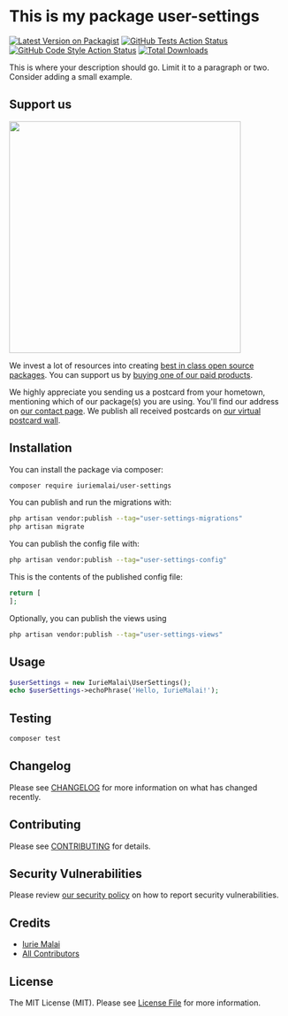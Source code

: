 # This is my package user-settings

[![Latest Version on Packagist](https://img.shields.io/packagist/v/iuriemalai/user-settings.svg?style=flat-square)](https://packagist.org/packages/iuriemalai/user-settings)
[![GitHub Tests Action Status](https://img.shields.io/github/actions/workflow/status/iuriemalai/user-settings/run-tests.yml?branch=main&label=tests&style=flat-square)](https://github.com/iuriemalai/user-settings/actions?query=workflow%3Arun-tests+branch%3Amain)
[![GitHub Code Style Action Status](https://img.shields.io/github/actions/workflow/status/iuriemalai/user-settings/fix-php-code-style-issues.yml?branch=main&label=code%20style&style=flat-square)](https://github.com/iuriemalai/user-settings/actions?query=workflow%3A"Fix+PHP+code+style+issues"+branch%3Amain)
[![Total Downloads](https://img.shields.io/packagist/dt/iuriemalai/user-settings.svg?style=flat-square)](https://packagist.org/packages/iuriemalai/user-settings)

This is where your description should go. Limit it to a paragraph or two. Consider adding a small example.

## Support us

[<img src="https://github-ads.s3.eu-central-1.amazonaws.com/user-settings.jpg?t=1" width="419px" />](https://spatie.be/github-ad-click/user-settings)

We invest a lot of resources into creating [best in class open source packages](https://spatie.be/open-source). You can support us by [buying one of our paid products](https://spatie.be/open-source/support-us).

We highly appreciate you sending us a postcard from your hometown, mentioning which of our package(s) you are using. You'll find our address on [our contact page](https://spatie.be/about-us). We publish all received postcards on [our virtual postcard wall](https://spatie.be/open-source/postcards).

## Installation

You can install the package via composer:

```bash
composer require iuriemalai/user-settings
```

You can publish and run the migrations with:

```bash
php artisan vendor:publish --tag="user-settings-migrations"
php artisan migrate
```

You can publish the config file with:

```bash
php artisan vendor:publish --tag="user-settings-config"
```

This is the contents of the published config file:

```php
return [
];
```

Optionally, you can publish the views using

```bash
php artisan vendor:publish --tag="user-settings-views"
```

## Usage

```php
$userSettings = new IurieMalai\UserSettings();
echo $userSettings->echoPhrase('Hello, IurieMalai!');
```

## Testing

```bash
composer test
```

## Changelog

Please see [CHANGELOG](CHANGELOG.md) for more information on what has changed recently.

## Contributing

Please see [CONTRIBUTING](CONTRIBUTING.md) for details.

## Security Vulnerabilities

Please review [our security policy](../../security/policy) on how to report security vulnerabilities.

## Credits

- [Iurie Malai](https://github.com/iuriemalai)
- [All Contributors](../../contributors)

## License

The MIT License (MIT). Please see [License File](LICENSE.md) for more information.
